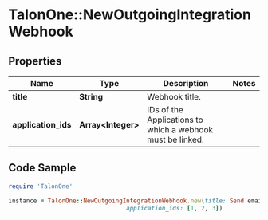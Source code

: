 # TalonOne::NewOutgoingIntegrationWebhook

## Properties

Name | Type | Description | Notes
------------ | ------------- | ------------- | -------------
**title** | **String** | Webhook title. | 
**application_ids** | **Array&lt;Integer&gt;** | IDs of the Applications to which a webhook must be linked. | 

## Code Sample

```ruby
require 'TalonOne'

instance = TalonOne::NewOutgoingIntegrationWebhook.new(title: Send email to customer via Braze,
                                 application_ids: [1, 2, 3])
```


